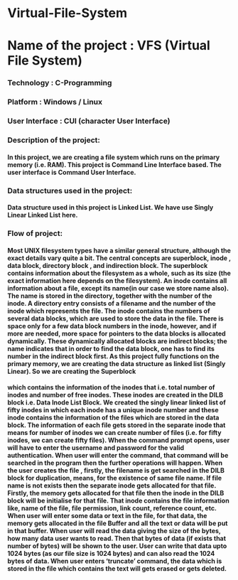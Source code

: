 # Virtual-File-System

# Name of the project  : VFS (Virtual File System) 
### Technology   : C-Programming 
### Platform   : Windows / Linux
### User Interface  : CUI (character User Interface)    
### Description of the project:  
  #### In this project, we are creating a file system which runs on the primary memory (i.e. RAM). This project is Command Line Interface based. The user interface is Command User Interface.  
### Data structures used in the project:   
  #### Data structure used in this project is Linked List. We have use Singly Linear Linked List here.  
### Flow of project:  
#### Most UNIX filesystem types have a similar general structure, although the exact details vary quite a bit. The central concepts are superblock, inode , data block, directory block , and indirection block. The superblock contains information about the filesystem as a whole, such as its size (the exact information here depends on the filesystem). An inode contains all information about a file, except its name(in our case we store name also). The name is stored in the directory, together with the number of the inode. A directory entry consists of a filename and the number of the inode which represents the file. The inode contains the numbers of several data blocks, which are used to store the data in the file. There is space only for a few data block numbers in the inode, however, and if more are needed, more space for pointers to the data blocks is allocated dynamically. These dynamically allocated blocks are indirect blocks; the name indicates that in order to find the data block, one has to find its number in the indirect block first.   As this project fully functions on the primary memory, we are creating the data structure as linked list (Singly Linear). So we are creating the Superblock 
#### which contains the information of the inodes that i.e. total number of inodes and number of free inodes. These inodes are created in the DILB block i.e. Data Inode List Block. We created the singly linear linked list of fifty inodes in which each inode has a unique inode number and these inode contains the information of the files which are stored in the data block. The information of each file gets stored in the separate inode that means for number of inodes we can create number of files (i.e. for fifty inodes, we can create fifty files).   When the command prompt opens, user will have to enter the username and password for the valid authentication. When user will enter the command, that command will be searched in the program then the further operations will happen.   When the user creates the file , firstly, the filename is get searched in the DILB block for duplication, means, for the existence of same file name. If file name is not exists then the separate inode gets allocated for that file. Firstly, the memory gets allocated for that file then the inode in the DILB block will be initialise for that file. That inode contains the file information like, name of the file, file permission, link count, reference count, etc. When user will enter some data or text in the file, for that data, the memory gets allocated in the file Buffer and all the text or data will be put in that buffer. When user will read the data giving the size of the bytes, how many data user wants to read. Then that bytes of data (if exists that number of bytes) will be shown to the user. User can write that data upto 1024 bytes (as our file size is 1024 bytes) and can also read the 1024 bytes of data.    When user enters ‘truncate’ command, the data which is stored in the file which contains the text will gets erased or gets deleted.
